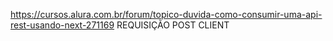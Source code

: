 https://cursos.alura.com.br/forum/topico-duvida-como-consumir-uma-api-rest-usando-next-271169
REQUISIÇÃO POST CLIENT
